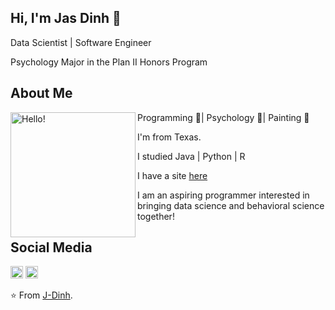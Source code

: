 ## Hi, I'm Jas Dinh 🧋 

Data Scientist | Software Engineer

Psychology Major in the Plan II Honors Program

## About Me
<p>
  <img width="200" alt="Hello!" align="left" src="https://c.tenor.com/ZtsaY4IBySUAAAAC/cat-bubble-tea.gif">
</p>

Programming 💚| Psychology 💜| Painting 💛

I'm from Texas.

I studied Java | Python | R  

I have a site [here](https://j-dinh.github.io/)

I am an aspiring programmer interested in bringing data science and behavioral science together!


## Social Media
<a href="https://www.linkedin.com/in/jas-dinh"><img height="20" src="https://img.shields.io/badge/-Jas%20Dinh-0077B5?style=flat-square&logo=Linkedin&logoColor=white"></a>
<a href="https://www.instagram.com/jasdinh/?hl=en"><img height="20" src="https://img.shields.io/badge/-@jasdinh_-E4405F?style=flat-square&logo=Instagram&logoColor=white"></a>

⭐️ From [J-Dinh](https://github.com/J-Dinh).

